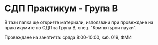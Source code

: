 # СДП Практикум - Група В
В тази папка ще откриете материали, използвани при провеждане на практикумите по СДП за Група В, спец. "Компютърни науки".

Провеждане на занятията: сряда 8:00-10:00, каб. 019, ФМИ